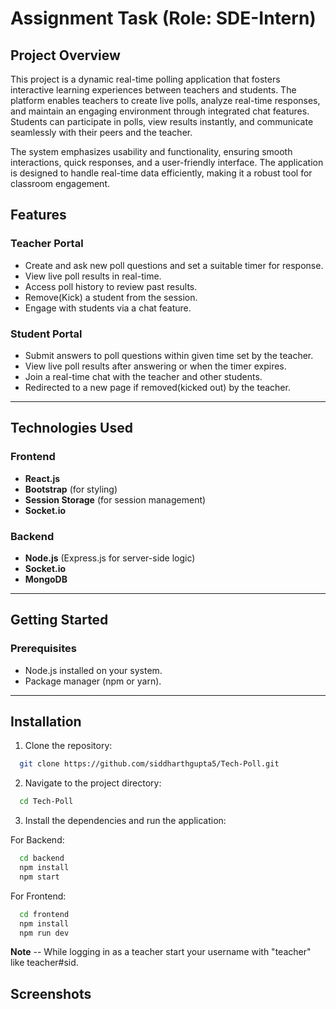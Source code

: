 # Assignment Task (Role: SDE-Intern)

## Project Overview  
This project is a dynamic real-time polling application that fosters interactive learning experiences between teachers and students. The platform enables teachers to create live polls, analyze real-time responses, and maintain an engaging environment through integrated chat features. Students can participate in polls, view results instantly, and communicate seamlessly with their peers and the teacher.

The system emphasizes usability and functionality, ensuring smooth interactions, quick responses, and a user-friendly interface. The application is designed to handle real-time data efficiently, making it a robust tool for classroom engagement.

## Features  

### Teacher Portal  
- Create and ask new poll questions and set a suitable timer for response.  
- View live poll results in real-time.  
- Access poll history to review past results.  
- Remove(Kick) a student from the session.  
- Engage with students via a chat feature.  

### Student Portal  
- Submit answers to poll questions within given time set by the teacher.  
- View live poll results after answering or when the timer expires.  
- Join a real-time chat with the teacher and other students.
- Redirected to a new page if removed(kicked out) by the teacher.

---

## Technologies Used  

### Frontend  
- **React.js**  
- **Bootstrap** (for styling)
- **Session Storage** (for session management)
- **Socket.io**  

### Backend  
- **Node.js** (Express.js for server-side logic)
- **Socket.io**
- **MongoDB**  

---

## Getting Started  

### Prerequisites  
- Node.js installed on your system.  
- Package manager (npm or yarn).  

---

## Installation  

1. Clone the repository:

```bash
  git clone https://github.com/siddharthgupta5/Tech-Poll.git
```

2. Navigate to the project directory:

```bash
  cd Tech-Poll
```

3. Install the dependencies and run the application:

For Backend:

```bash
  cd backend
  npm install
  npm start
```

For Frontend:

```bash
  cd frontend
  npm install
  npm run dev
```

**Note** -- While logging in as a teacher start your username with "teacher" like teacher#sid.

## Screenshots






